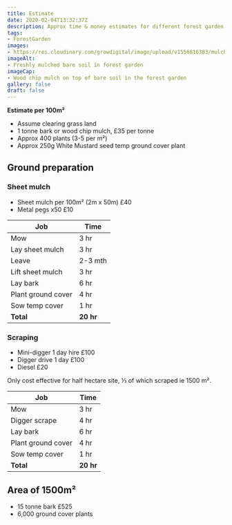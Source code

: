 ```yaml
---
title: Estimate
date: 2020-02-04T13:32:37Z
description: Approx time & money estimates for different forest garden jobs, per 100m²
tags: 
- ForestGarden
images: 
- https://res.cloudinary.com/growdigital/image/upload/v1556816383/mulch-E34DE12B.jpg
imageAlt:
- Freshly mulched bare soil in forest garden
imageCap:
- Wood chip mulch on top of bare soil in the forest garden
gallery: false
draft: false
---
```


**Estimate per 100m²**

* Assume clearing grass land
* 1 tonne bark or wood chip mulch, £35 per tonne
* Approx 400 plants (3-5 per m²)
* Approx 250g White Mustard seed temp ground cover plant

## Ground preparation

### Sheet mulch

* Sheet mulch per 100m² (2m x 50m) £40 
* Metal pegs x50 £10

Job | Time
---|---
Mow | 3 hr
Lay sheet mulch | 3 hr
Leave | 2-3 mth
Lift sheet mulch | 3 hr
Lay bark | 6 hr
Plant ground cover | 4 hr
Sow temp cover | 1 hr
**Total** | **20 hr**

### Scraping

* Mini-digger 1 day hire £100
* Digger drive 1 day £100
* Diesel £20

Only cost effective for half hectare site, ⅓ of which scraped ie 1500 m².

Job | Time |
---|---
Mow | 3 hr
Digger scrape | 4 hr
Lay bark | 6 hr
Plant ground cover | 4 hr
Sow temp cover | 1 hr
**Total** | **20 hr**

## Area of 1500m²

* 15 tonne bark £525
* 6,000 ground cover plants
